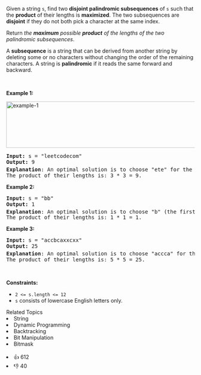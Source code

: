 <p>Given a string <code>s</code>, find two <strong>disjoint palindromic subsequences</strong> of <code>s</code> such that the <strong>product</strong> of their lengths is <strong>maximized</strong>. The two subsequences are <strong>disjoint</strong> if they do not both pick a character at the same index.</p>

<p>Return <em>the <strong>maximum</strong> possible <strong>product</strong> of the lengths of the two palindromic subsequences</em>.</p>

<p>A <strong>subsequence</strong> is a string that can be derived from another string by deleting some or no characters without changing the order of the remaining characters. A string is <strong>palindromic</strong> if it reads the same forward and backward.</p>

<p>&nbsp;</p> 
<p><strong class="example">Example 1:</strong></p> 
<img alt="example-1" src="https://assets.leetcode.com/uploads/2021/08/24/two-palindromic-subsequences.png" style="width: 550px; height: 124px;" /> 
<pre>
<strong>Input:</strong> s = "leetcodecom"
<strong>Output:</strong> 9
<strong>Explanation</strong>: An optimal solution is to choose "ete" for the 1<sup>st</sup> subsequence and "cdc" for the 2<sup>nd</sup> subsequence.
The product of their lengths is: 3 * 3 = 9.
</pre>

<p><strong class="example">Example 2:</strong></p>

<pre>
<strong>Input:</strong> s = "bb"
<strong>Output:</strong> 1
<strong>Explanation</strong>: An optimal solution is to choose "b" (the first character) for the 1<sup>st</sup> subsequence and "b" (the second character) for the 2<sup>nd</sup> subsequence.
The product of their lengths is: 1 * 1 = 1.
</pre>

<p><strong class="example">Example 3:</strong></p>

<pre>
<strong>Input:</strong> s = "accbcaxxcxx"
<strong>Output:</strong> 25
<strong>Explanation</strong>: An optimal solution is to choose "accca" for the 1<sup>st</sup> subsequence and "xxcxx" for the 2<sup>nd</sup> subsequence.
The product of their lengths is: 5 * 5 = 25.
</pre>

<p>&nbsp;</p> 
<p><strong>Constraints:</strong></p>

<ul> 
 <li><code>2 &lt;= s.length &lt;= 12</code></li> 
 <li><code>s</code> consists of lowercase English letters only.</li> 
</ul>

<div><div>Related Topics</div><div><li>String</li><li>Dynamic Programming</li><li>Backtracking</li><li>Bit Manipulation</li><li>Bitmask</li></div></div><br><div><li>👍 612</li><li>👎 40</li></div>